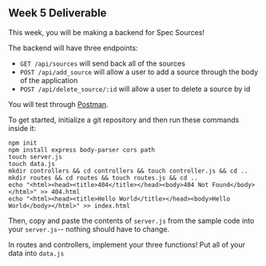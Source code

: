 ## Week 5 Deliverable

This week, you will be making a backend for Spec Sources!

The backend will have three endpoints:
- `GET /api/sources` will send back all of the sources
- `POST /api/add_source` will allow a user to add a source through the body of the application
- `POST /api/delete_source/:id` will allow a user to delete a source by id

You will test through [Postman](https://www.postman.com/downloads/).

To get started, initialize a git repository and then run these commands inside it:

``` shell
npm init
npm install express body-parser cors path
touch server.js
touch data.js
mkdir controllers && cd controllers && touch controller.js && cd ..
mkdir routes && cd routes && touch routes.js && cd ..
echo "<html><head><title>404</title></head><body>404 Not Found</body></html>" >> 404.html
echo "<html><head><title>Hello World</title></head><body>Hello World</body></html>" >> index.html
```

Then, copy and paste the contents of `server.js` from the sample code into your `server.js`-- nothing should have to change.

In routes and controllers, implement your three functions! Put all of your data into `data.js`

